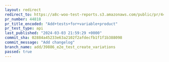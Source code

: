 ```yaml
---
layout: redirect
redirect_to: https://a8c-woo-test-reports.s3.amazonaws.com/public/pr/44818/api/index.html
pr_number: 44818
pr_title_encoded: "Add+tests+for+variable+product"
pr_test_type: api
last_published: "2024-03-03 21:59:29 +0000"
commit_sha: 02884a45233e63a2102f2afdecfb1f1f1b388098
commit_message: "Add changelog"
branch_name: add/39886_e2e_test_create_variations
passed: true
---
```

